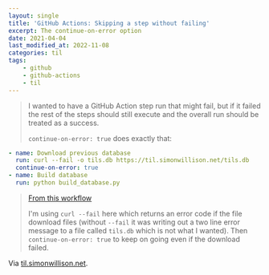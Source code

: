 ```yaml
---
layout: single
title: 'GitHub Actions: Skipping a step without failing'
excerpt: The continue-on-error option
date: 2021-04-04
last_modified_at: 2022-11-08
categories: til
tags:
    - github
    - github-actions
    - til
---
```


> I wanted to have a GitHub Action step run that might fail,
> but if it failed the rest of the steps should still execute and the overall run should be treated as a success.
>
> `continue-on-error: true` does exactly that:

```yaml
- name: Download previous database
  run: curl --fail -o tils.db https://til.simonwillison.net/tils.db
  continue-on-error: true
- name: Build database
  run: python build_database.py
```

> [From this workflow](https://github.com/simonw/til/blob/7d799a24921f66e585b8a6b8756b7f8040c899df/.github/workflows/build.yml#L32-L36)
>
> I'm using `curl --fail` here which returns an error code if the file download files
> (without `--fail` it was writing out a two line error message to a file called `tils.db` which is not what I wanted).
> Then `continue-on-error: true` to keep on going even if the download failed.

Via [til.simonwillison.net](https://github.com/simonw/til/blob/main/github-actions/continue-on-error.md).
